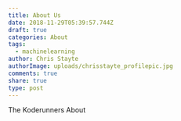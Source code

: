 ```yaml
---
title: About Us
date: 2018-11-29T05:39:57.744Z
draft: true
categories: About
tags:
  - machinelearning
author: Chris Stayte
authorImage: uploads/chrisstayte_profilepic.jpg
comments: true
share: true
type: post
---
```

The Koderunners About
